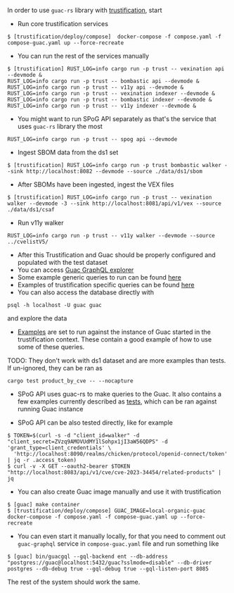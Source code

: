 In order to use `guac-rs` library with [trustification](http://trustification.io), start

* Run core trustification services

```
$ [trustification/deploy/compose]  docker-compose -f compose.yaml -f compose-guac.yaml up --force-recreate
```

* You can run the rest of the services manually

```
$ [trustification] RUST_LOG=info cargo run -p trust -- vexination api --devmode &
RUST_LOG=info cargo run -p trust -- bombastic api --devmode &
RUST_LOG=info cargo run -p trust -- v11y api --devmode &
RUST_LOG=info cargo run -p trust -- vexination indexer --devmode &
RUST_LOG=info cargo run -p trust -- bombastic indexer --devmode &
RUST_LOG=info cargo run -p trust -- v11y indexer --devmode &
```

* You might want to run SPoG API separately as that's the service that uses `guac-rs` library the most

```
RUST_LOG=info cargo run -p trust -- spog api --devmode
```

* Ingest SBOM data from the ds1 set

```
$ [trustification] RUST_LOG=info cargo run -p trust bombastic walker --sink http://localhost:8082 --devmode --source ./data/ds1/sbom
```

* After SBOMs have been ingested, ingest the VEX files

```
$ [trustification] RUST_LOG=info cargo run -p trust -- vexination walker --devmode -3 --sink http://localhost:8081/api/v1/vex --source ./data/ds1/csaf
```

* Run v11y walker

```
RUST_LOG=info cargo run -p trust -- v11y walker --devmode --source ../cvelistV5/
```

* After this Trustification and Guac should be properly configured and populated with the test dataset
* You can access [Guac GraphQL explorer](http://localhost:8085)
* Some example generic queries to run can be found [here](https://github.com/guacsec/guac/tree/main/pkg/assembler/graphql/examples)
* Examples of trustification specific queries can be found [here](../example/queries/)
* You can also access the database directly with 
```
psql -h localhost -U guac guac
```
and explore the data
* [Examples](../lib/tests/spog.rs) are set to run against the instance of Guac started in the trustification context. These contain a good example of how to use some of these queries.

TODO: They don't work with ds1 dataset and are more examples than tests. If un-ignored, they can be ran as

```
cargo test product_by_cve -- --nocapture
```

* SPoG API uses guac-rs to make queries to the Guac. It also contains a few examples currently described as [tests](https://github.com/trustification/trustification/blob/main/spog/api/src/service/guac.rs), which can be ran against running Guac instance


* SPoG API can be also tested directly, like for example

```
$ TOKEN=$(curl -s -d "client_id=walker" -d "client_secret=ZVzq9AMOVUdMY1lSohpx1jI3aW56QDPS" -d 'grant_type=client_credentials' \
  'http://localhost:8090/realms/chicken/protocol/openid-connect/token' | jq -r .access_token)
$ curl -v -X GET --oauth2-bearer $TOKEN "http://localhost:8083/api/v1/cve/cve-2023-34454/related-products" | jq
```

* You can also create Guac image manually and use it with trustification

```
$ [guac] make container
$ [trustification/deploy/compose] GUAC_IMAGE=local-organic-guac docker-compose -f compose.yaml -f compose-guac.yaml up --force-recreate
```

* You can even start it manually locally, for that you need to comment out `guac-graphql` service in `compose-guac.yaml` file and run something like

```
$ [guac] bin/guacgql --gql-backend ent --db-address "postgres://guac@localhost:5432/guac?sslmode=disable" --db-driver postgres --db-debug true --gql-debug true --gql-listen-port 8085
```
The rest of the system should work the same.
